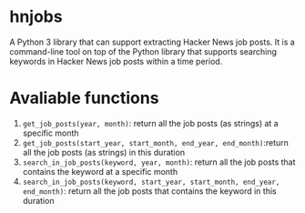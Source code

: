 # hnjobs
A Python 3 library that can support extracting Hacker News job posts. It is a command-line tool on top of the Python library that supports searching keywords in Hacker News job posts within a time period.

# Avaliable functions 
1. `get_job_posts(year, month)`: return all the job posts (as strings) at a specific month
2. `get_job_posts(start_year, start_month, end_year, end_month)`:return all the job posts (as strings) in this duration
3. `search_in_job_posts(keyword, year, month)`: return all the job posts that contains the keyword at a specific month
4. `search_in_job_posts(keyword, start_year, start_month, end_year, end_month)`: return all the job posts that contains the keyword in this duration
